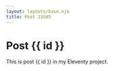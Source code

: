 ```yaml
---
layout: layouts/base.njk
title: Post 13585
---
```


# Post {{ id }}

This is post {{ id }} in my Eleventy project.
